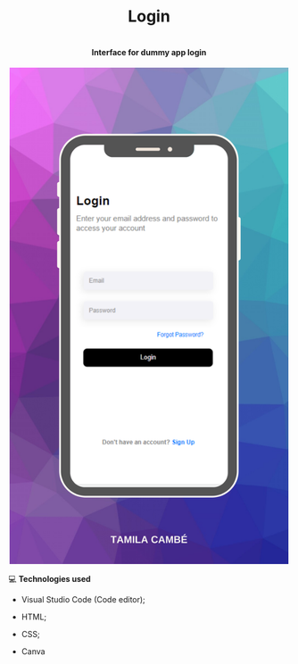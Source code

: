 # 
<h1 align = center> Login <h1>
  
  <h4 align = center>Interface for dummy app login </h4>
  
  <p align = center>
  <img width = "500px" src="https://github.com/TamilaCambe/login/blob/main/login.1.svg">
  </p>
  
   💻 <strong>Technologies used</strong>

 * Visual Studio Code (Code editor);

* HTML;

* CSS;

* Canva
